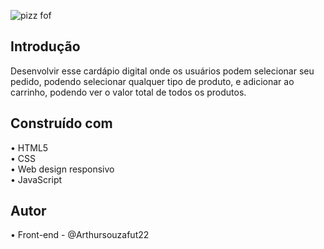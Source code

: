 ![pizz fof](https://github.com/Arthursouzafut22/pizza.food/assets/128741183/f9465a53-9f11-40f3-bc28-8a6cf0805875)



## Introdução
Desenvolvir esse cardápio digital onde os usuários podem selecionar seu pedido, podendo selecionar qualquer tipo de produto, e adicionar ao carrinho, podendo ver o valor total de todos os produtos.

## Construído com
• HTML5    
• CSS     
• Web design responsivo     
• JavaScript    

## Autor
• Front-end - @Arthursouzafut22
